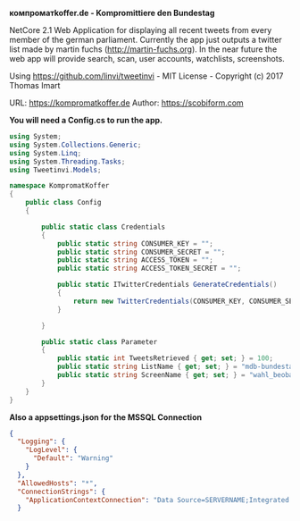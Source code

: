 <b>компроматkoffer.de - Kompromittiere den Bundestag</b>

NetCore 2.1 Web Application for displaying all recent tweets from every member of the german parliament. Currently the app just outputs a twitter list made by martin fuchs (http://martin-fuchs.org). In the near future the web app will provide search, scan, user accounts, watchlists, screenshots.

Using https://github.com/linvi/tweetinvi - MIT License - Copyright (c) 2017 Thomas Imart

URL: https://kompromatkoffer.de
Author: https://scobiform.com

<b>You will need a Config.cs to run the app.</b>

```C#
using System;
using System.Collections.Generic;
using System.Linq;
using System.Threading.Tasks;
using Tweetinvi.Models;

namespace KompromatKoffer
{
    public class Config
    {

        public static class Credentials
        {
            public static string CONSUMER_KEY = "";
            public static string CONSUMER_SECRET = "";
            public static string ACCESS_TOKEN = "";
            public static string ACCESS_TOKEN_SECRET = "";

            public static ITwitterCredentials GenerateCredentials()
            {
                return new TwitterCredentials(CONSUMER_KEY, CONSUMER_SECRET, ACCESS_TOKEN, ACCESS_TOKEN_SECRET);
            }

        }

        public static class Parameter
        {
            public static int TweetsRetrieved { get; set; } = 100;
            public static string ListName { get; set; } = "mdb-bundestag";
            public static string ScreenName { get; set; } = "wahl_beobachter";
        }
    }
} 
```

<b>Also a appsettings.json for the MSSQL Connection</b>
```json
{
  "Logging": {
    "LogLevel": {
      "Default": "Warning"
    }
  },
  "AllowedHosts": "*",
  "ConnectionStrings": {
    "ApplicationContextConnection": "Data Source=SERVERNAME;Integrated Security=False;User ID=USERLOGIN;Password=PASSWORD;Connect Timeout=30;Encrypt=False;TrustServerCertificate=True;ApplicationIntent=ReadWrite;MultiSubnetFailover=False"
  }
```
